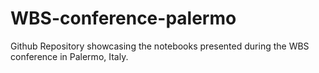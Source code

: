 # WBS-conference-palermo
Github Repository showcasing the notebooks presented during the WBS conference in Palermo, Italy.
